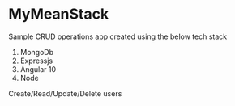 # MyMeanStack
 
Sample CRUD operations app created using the below tech stack
1. MongoDb
2. Expressjs
3. Angular 10
4. Node

Create/Read/Update/Delete users 
